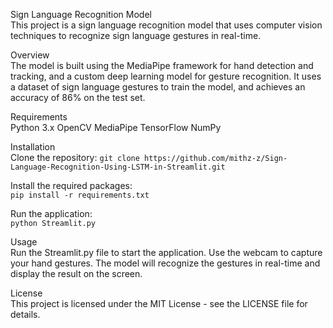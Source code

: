 Sign Language Recognition Model  
This project is a sign language recognition model that uses computer vision techniques to recognize sign language gestures in real-time.

Overview  
The model is built using the MediaPipe framework for hand detection and tracking, and a custom deep learning model for gesture recognition. It uses a dataset of sign language gestures to train the model, and achieves an accuracy of 86% on the test set.

Requirements  
Python 3.x
OpenCV
MediaPipe
TensorFlow
NumPy

Installation  
Clone the repository:
```git clone https://github.com/mithz-z/Sign-Language-Recognition-Using-LSTM-in-Streamlit.git```

Install the required packages:  
```pip install -r requirements.txt```

Run the application:  
```python Streamlit.py```

Usage  
Run the Streamlit.py file to start the application.
Use the webcam to capture your hand gestures.
The model will recognize the gestures in real-time and display the result on the screen.

License  
This project is licensed under the MIT License - see the LICENSE file for details.
